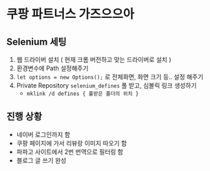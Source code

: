 # 쿠팡 파트너스 가즈으으아
## Selenium 세팅
1. 웹 드라이버 설치 ( 현재 크롬 버전하고 맞는 드라이버로 설치 )
2. 환경변수에 Path 설정해주기
3. ``` let options = new Options(); ``` 로 전체화면, 화면 크기 등.. 설정 해주기
4. Private Repository ```selenium_defines``` 풀 받고, 심볼릭 링크 생성하기
    - ``` mklink /d defines { 풀받은 폴더의 위치 } ```

## 진행 상황
- 네이버 로그인까지 함
- 쿠팡 페이지에 가서 리뷰랑 이미지 따오기 함
- 파파고 사이트에서 2번 번역으로 필터링 함
- 블로그 글 쓰기 완성
